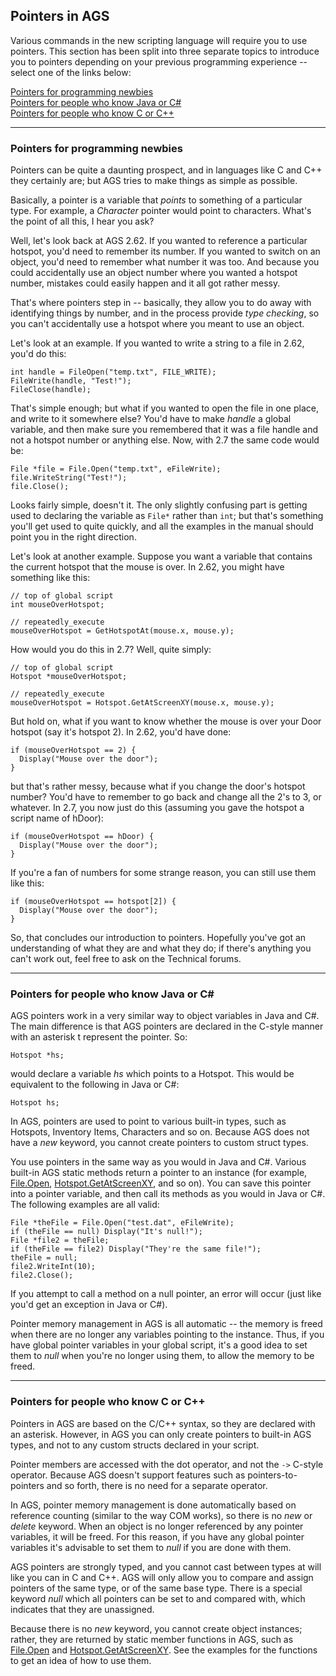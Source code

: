 Pointers in AGS
---------------

Various commands in the new scripting language will require you to use
pointers. This section has been split into three separate topics to
introduce you to pointers depending on your previous programming
experience -- select one of the links below:

[Pointers for programming newbies](#pointers-for-programming-newbies)<br>
[Pointers for people who know Java or C#](#pointers-for-people-who-know-java-or-c)<br>
[Pointers for people who know C or C++](#pointers-for-people-who-know-c-or-c)

---

### Pointers for programming newbies

Pointers can be quite a daunting prospect, and in languages like C and
C++ they certainly are; but AGS tries to make things as simple as
possible.

Basically, a pointer is a variable that *points* to something of a
particular type. For example, a *Character* pointer would point to
characters. What's the point of all this, I hear you ask?

Well, let's look back at AGS 2.62. If you wanted to reference a
particular hotspot, you'd need to remember its number. If you wanted to
switch on an object, you'd need to remember what number it was too. And
because you could accidentally use an object number where you wanted a
hotspot number, mistakes could easily happen and it all got rather
messy.

That's where pointers step in -- basically, they allow you to do away
with identifying things by number, and in the process provide *type
checking*, so you can't accidentally use a hotspot where you meant to
use an object.

Let's look at an example. If you wanted to write a string to a file in
2.62, you'd do this:

    int handle = FileOpen("temp.txt", FILE_WRITE);
    FileWrite(handle, "Test!");
    FileClose(handle);

That's simple enough; but what if you wanted to open the file in one
place, and write to it somewhere else? You'd have to make *handle* a
global variable, and then make sure you remembered that it was a file
handle and not a hotspot number or anything else. Now, with 2.7 the same
code would be:

    File *file = File.Open("temp.txt", eFileWrite);
    file.WriteString("Test!");
    file.Close();

Looks fairly simple, doesn't it. The only slightly confusing part is
getting used to declaring the variable as `File*` rather than `int`; but
that's something you'll get used to quite quickly, and all the examples
in the manual should point you in the right direction.

Let's look at another example. Suppose you want a variable that contains
the current hotspot that the mouse is over. In 2.62, you might have
something like this:

    // top of global script
    int mouseOverHotspot;

    // repeatedly_execute
    mouseOverHotspot = GetHotspotAt(mouse.x, mouse.y);

How would you do this in 2.7? Well, quite simply:

    // top of global script
    Hotspot *mouseOverHotspot;

    // repeatedly_execute
    mouseOverHotspot = Hotspot.GetAtScreenXY(mouse.x, mouse.y);

But hold on, what if you want to know whether the mouse is over your
Door hotspot (say it's hotspot 2). In 2.62, you'd have done:

    if (mouseOverHotspot == 2) {
      Display("Mouse over the door");
    }

but that's rather messy, because what if you change the door's hotspot
number? You'd have to remember to go back and change all the 2's to 3,
or whatever. In 2.7, you now just do this (assuming you gave the hotspot
a script name of hDoor):

    if (mouseOverHotspot == hDoor) {
      Display("Mouse over the door");
    }

If you're a fan of numbers for some strange reason, you can still use
them like this:

    if (mouseOverHotspot == hotspot[2]) {
      Display("Mouse over the door");
    }

So, that concludes our introduction to pointers. Hopefully you've got an
understanding of what they are and what they do; if there's anything you
can't work out, feel free to ask on the Technical forums.

---

### Pointers for people who know Java or C#

AGS pointers work in a very similar way to object variables in Java and
C#. The main difference is that AGS pointers are declared in the
C-style manner with an asterisk t represent the pointer. So:

    Hotspot *hs;

would declare a variable *hs* which points to a Hotspot. This would be
equivalent to the following in Java or C#:

    Hotspot hs;

In AGS, pointers are used to point to various built-in types, such as
Hotspots, Inventory Items, Characters and so on. Because AGS does not
have a *new* keyword, you cannot create pointers to custom struct types.

You use pointers in the same way as you would in Java and C#. Various
built-in AGS static methods return a pointer to an instance (for
example, [File.Open](File#open),
[Hotspot.GetAtScreenXY](Hotspot#getatscreenxy), and so on).
You can save this pointer into a pointer variable, and then call its
methods as you would in Java or C#. The following examples are all
valid:

    File *theFile = File.Open("test.dat", eFileWrite);
    if (theFile == null) Display("It's null!");
    File *file2 = theFile;
    if (theFile == file2) Display("They're the same file!");
    theFile = null;
    file2.WriteInt(10);
    file2.Close();

If you attempt to call a method on a null pointer, an error will occur
(just like you'd get an exception in Java or C#).

Pointer memory management in AGS is all automatic -- the memory is freed
when there are no longer any variables pointing to the instance. Thus,
if you have global pointer variables in your global script, it's a good
idea to set them to *null* when you're no longer using them, to allow
the memory to be freed.

---

### Pointers for people who know C or C++

Pointers in AGS are based on the C/C++ syntax, so they are declared with
an asterisk. However, in AGS you can only create pointers to built-in
AGS types, and not to any custom structs declared in your script.

Pointer members are accessed with the dot operator, and not the `->`
C-style operator. Because AGS doesn't support features such as
pointers-to-pointers and so forth, there is no need for a separate
operator.

In AGS, pointer memory management is done automatically based on
reference counting (similar to the way COM works), so there is no *new*
or *delete* keyword. When an object is no longer referenced by any
pointer variables, it will be freed. For this reason, if you have any
global pointer variables it's advisable to set them to *null* if you are
done with them.

AGS pointers are strongly typed, and you cannot cast between types at
will like you can in C and C++. AGS will only allow you to compare and
assign pointers of the same type, or of the same base type. There is a
special keyword *null* which all pointers can be set to and compared
with, which indicates that they are unassigned.

Because there is no *new* keyword, you cannot create object instances;
rather, they are returned by static member functions in AGS, such as
[File.Open](File#open) and
[Hotspot.GetAtScreenXY](Hotspot#getatscreenxy). See the
examples for the functions to get an idea of how to use them.
